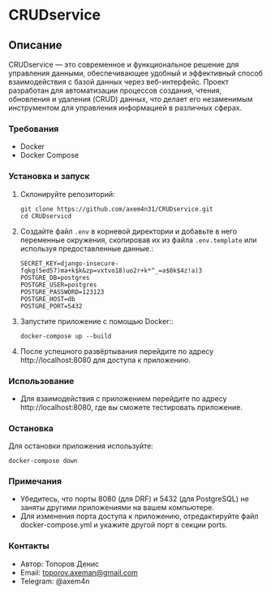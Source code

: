 
# CRUDservice

## Описание
CRUDservice — это современное и функциональное решение для управления данными, обеспечивающее удобный и эффективный способ взаимодействия с базой данных через веб-интерфейс. Проект разработан для автоматизации процессов создания, чтения, обновления и удаления (CRUD) данных, что делает его незаменимым инструментом для управления информацией в различных сферах.

### Требования
- Docker
- Docker Compose

### Установка и запуск

1. Склонируйте репозиторий:
    ```
    git clone https://github.com/axem4n31/CRUDservice.git
    cd CRUDservicd
    ```
2. Создайте файл `.env` в корневой директории и добавьте в него переменные окружения, скопировав их из файла `.env.template` или используя предоставленные данные.:
    ```
    SECRET_KEY=django-insecure-fqkg(5ed57)ma+k$k&zp=vxtvo18)uo2r+k*^_=a$0k$4z!a)3
    POSTGRE_DB=postgres
    POSTGRE_USER=postgres
    POSTGRE_PASSWORD=123123
    POSTGRE_HOST=db
    POSTGRE_PORT=5432
    ```
3. Запустите приложение с помощью Docker::
    ```
    docker-compose up --build
    ```
4. После успешного развёртывания перейдите по адресу http://localhost:8080 для доступа к приложению.

### Использование
- Для взаимодействия с приложением перейдите по адресу http://localhost:8080, где вы сможете тестировать приложение.

### Остановка
Для остановки приложения используйте:
```
docker-compose down
```

### Примечания
- Убедитесь, что порты 8080 (для DRF) и 5432 (для PostgreSQL) не заняты другими приложениями на вашем компьютере.
- Для изменения порта доступа к приложению, отредактируйте файл docker-compose.yml и укажите другой порт в секции ports.

### Контакты
- Автор: Топоров Денис
- Email: toporov.axeman@gmail.com
- Telegram: @axem4n
